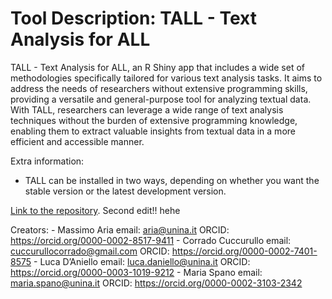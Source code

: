 # Tool Description: TALL - Text Analysis for ALL
TALL - Text Analysis for ALL, an R Shiny app that includes a wide set of methodologies specifically tailored for various text analysis tasks. It aims to address the needs of researchers without extensive programming skills, providing a versatile and general-purpose tool for analyzing textual data. With TALL, researchers can leverage a wide range of text analysis techniques without the burden of extensive programming knowledge, enabling them to extract valuable insights from textual data in a more efficient and accessible manner.

Extra information:
- TALL can be installed in two ways, depending on whether you want the stable version or the latest development version.

[Link to the repository](https://github.com/massimoaria/tall). Second edit!! hehe

Creators:
    - Massimo Aria
        email: aria@unina.it
        ORCID: https://orcid.org/0000-0002-8517-9411
    - Corrado Cuccurullo
        email: cuccurullocorrado@gmail.com
        ORCID: https://orcid.org/0000-0002-7401-8575
    - Luca D’Aniello
        email: luca.daniello@unina.it
        ORCID: https://orcid.org/0000-0003-1019-9212
    - Maria Spano
        email: maria.spano@unina.it
        ORCID: https://orcid.org/0000-0002-3103-2342